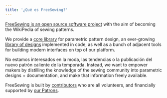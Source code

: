 ```yaml
---
title: '¿Qué es FreeSewing?'
---
```


[FreeSewing is an open source software project](https://github.com/freesewing/) with the aim of becoming the WikiPedia of sewing patterns.

We provide a [core library](https://www.npmjs.com/package/@freesewing/core) for parametric pattern design, an ever-growing [library of designs](/designs/) implemented in code, as well as a bunch of adjacent tools for building modern interfaces on top of our platform.

No estamos interesados en la moda, las tendencias o la publicación del nuevo patrón caliente de la temporada. Instead, we want to empower makers by distilling the knowledge of the sewing community into parametric designs + documentation, and make that information freely available.

FreeSewing is built by [contributors](/community/who/contributors/) who are all volunteers, and financially supported by [our Patrons](/community/who/patrons/).
